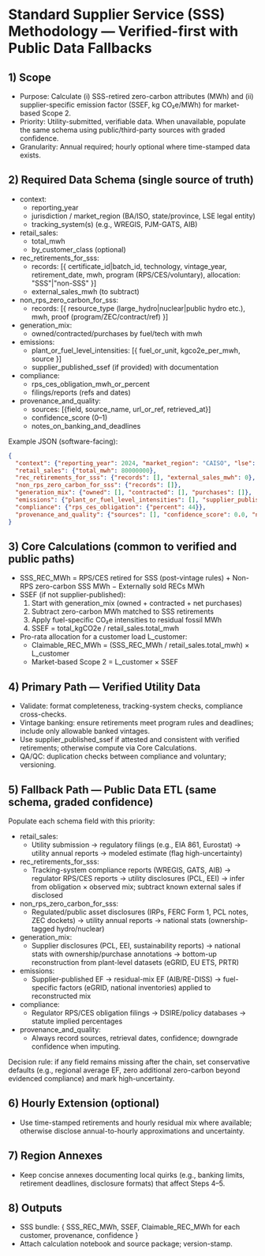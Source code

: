 # Standard Supplier Service (SSS) Methodology — Verified-first with Public Data Fallbacks

## 1) Scope

- Purpose: Calculate (i) SSS-retired zero-carbon attributes (MWh) and (ii) supplier-specific emission factor (SSEF, kg CO₂e/MWh) for market-based Scope 2.
- Priority: Utility-submitted, verifiable data. When unavailable, populate the same schema using public/third-party sources with graded confidence.
- Granularity: Annual required; hourly optional where time-stamped data exists.

## 2) Required Data Schema (single source of truth)

- context:
  - reporting_year
  - jurisdiction / market_region (BA/ISO, state/province, LSE legal entity)
  - tracking_system(s) (e.g., WREGIS, PJM-GATS, AIB)
- retail_sales:
  - total_mwh
  - by_customer_class (optional)
- rec_retirements_for_sss:
  - records: [{ certificate_id|batch_id, technology, vintage_year, retirement_date, mwh, program (RPS/CES/voluntary), allocation: "SSS"|"non-SSS" }]
  - external_sales_mwh (to subtract)
- non_rps_zero_carbon_for_sss:
  - records: [{ resource_type (large_hydro|nuclear|public hydro etc.), mwh, proof (program/ZEC/contract/ref) }]
- generation_mix:
  - owned/contracted/purchases by fuel/tech with mwh
- emissions:
  - plant_or_fuel_level_intensities: [{ fuel_or_unit, kgco2e_per_mwh, source }]
  - supplier_published_ssef (if provided) with documentation
- compliance:
  - rps_ces_obligation_mwh_or_percent
  - filings/reports (refs and dates)
- provenance_and_quality:
  - sources: [{field, source_name, url_or_ref, retrieved_at}]
  - confidence_score (0–1)
  - notes_on_banking_and_deadlines

Example JSON (software-facing):
```json
{
  "context": {"reporting_year": 2024, "market_region": "CAISO", "lse": "PG&E", "tracking_systems": ["WREGIS"]},
  "retail_sales": {"total_mwh": 80000000},
  "rec_retirements_for_sss": {"records": [], "external_sales_mwh": 0},
  "non_rps_zero_carbon_for_sss": {"records": []},
  "generation_mix": {"owned": [], "contracted": [], "purchases": []},
  "emissions": {"plant_or_fuel_level_intensities": [], "supplier_published_ssef": null},
  "compliance": {"rps_ces_obligation": {"percent": 44}},
  "provenance_and_quality": {"sources": [], "confidence_score": 0.0, "notes": ""}
}
```

## 3) Core Calculations (common to verified and public paths)

- SSS_REC_MWh = RPS/CES retired for SSS (post-vintage rules) + Non-RPS zero-carbon SSS MWh − Externally sold RECs MWh
- SSEF (if not supplier-published):
  1) Start with generation_mix (owned + contracted + net purchases)
  2) Subtract zero-carbon MWh matched to SSS retirements
  3) Apply fuel-specific CO₂e intensities to residual fossil MWh
  4) SSEF = total_kgCO2e / retail_sales.total_mwh
- Pro-rata allocation for a customer load L_customer:
  - Claimable_REC_MWh = (SSS_REC_MWh / retail_sales.total_mwh) × L_customer
  - Market-based Scope 2 = L_customer × SSEF

## 4) Primary Path — Verified Utility Data

- Validate: format completeness, tracking-system checks, compliance cross-checks.
- Vintage banking: ensure retirements meet program rules and deadlines; include only allowable banked vintages.
- Use supplier_published_ssef if attested and consistent with verified retirements; otherwise compute via Core Calculations.
- QA/QC: duplication checks between compliance and voluntary; versioning.

## 5) Fallback Path — Public Data ETL (same schema, graded confidence)

Populate each schema field with this priority:

- retail_sales:
  - Utility submission → regulatory filings (e.g., EIA 861, Eurostat) → utility annual reports → modeled estimate (flag high-uncertainty)
- rec_retirements_for_sss:
  - Tracking-system compliance reports (WREGIS, GATS, AIB) → regulator RPS/CES reports → utility disclosures (PCL, EEI) → infer from obligation × observed mix; subtract known external sales if disclosed
- non_rps_zero_carbon_for_sss:
  - Regulated/public asset disclosures (IRPs, FERC Form 1, PCL notes, ZEC dockets) → utility annual reports → national stats (ownership-tagged hydro/nuclear)
- generation_mix:
  - Supplier disclosures (PCL, EEI, sustainability reports) → national stats with ownership/purchase annotations → bottom-up reconstruction from plant-level datasets (eGRID, EU ETS, PRTR)
- emissions:
  - Supplier-published EF → residual-mix EF (AIB/RE-DISS) → fuel-specific factors (eGRID, national inventories) applied to reconstructed mix
- compliance:
  - Regulator RPS/CES obligation filings → DSIRE/policy databases → statute implied percentages
- provenance_and_quality:
  - Always record sources, retrieval dates, confidence; downgrade confidence when imputing.

Decision rule: if any field remains missing after the chain, set conservative defaults (e.g., regional average EF, zero additional zero-carbon beyond evidenced compliance) and mark high-uncertainty.

## 6) Hourly Extension (optional)

- Use time-stamped retirements and hourly residual mix where available; otherwise disclose annual-to-hourly approximations and uncertainty.

## 7) Region Annexes

- Keep concise annexes documenting local quirks (e.g., banking limits, retirement deadlines, disclosure formats) that affect Steps 4–5.

## 8) Outputs

- SSS bundle: { SSS_REC_MWh, SSEF, Claimable_REC_MWh for each customer, provenance, confidence }
- Attach calculation notebook and source package; version-stamp.


